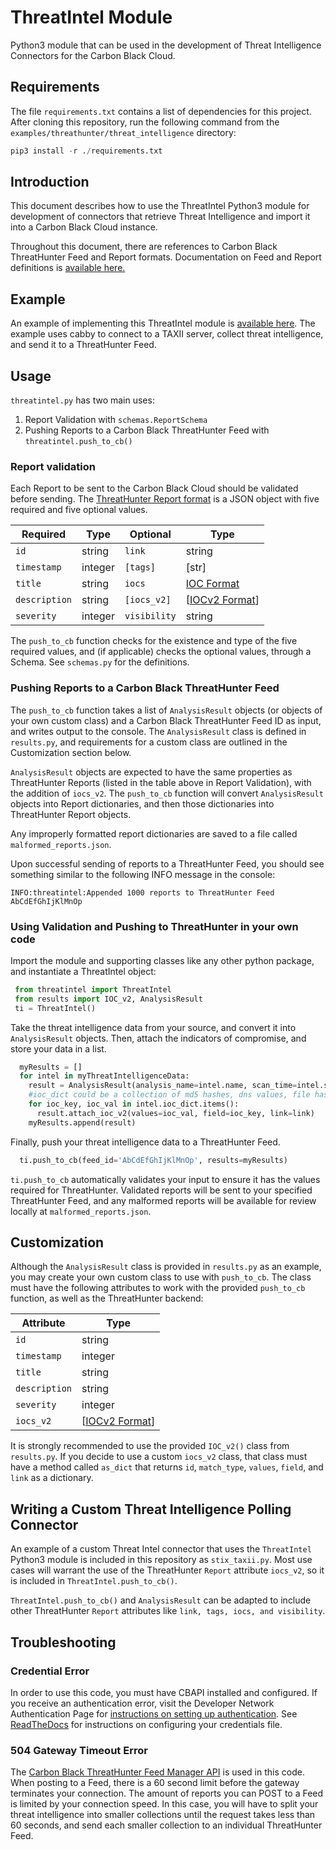 # ThreatIntel Module
Python3 module that can be used in the development of Threat Intelligence Connectors for the Carbon Black Cloud.

## Requirements

The file `requirements.txt` contains a list of dependencies for this project. After cloning this repository, run the following command from the `examples/threathunter/threat_intelligence` directory:

```python
pip3 install -r ./requirements.txt
```


## Introduction
This document describes how to use the ThreatIntel Python3 module for development of connectors that retrieve Threat Intelligence and import it into a Carbon Black Cloud instance.

Throughout this document, there are references to Carbon Black ThreatHunter Feed and Report formats. Documentation on Feed and Report definitions is [available here.](https://developer.carbonblack.com/reference/carbon-black-cloud/cb-threathunter/latest/feed-api/#definitions)

## Example

An example of implementing this ThreatIntel module is [available here](Taxii_README.md). The example uses cabby to connect to a TAXII server, collect threat intelligence, and send it to a ThreatHunter Feed.


## Usage

`threatintel.py` has two main uses:

1. Report Validation with `schemas.ReportSchema`
2. Pushing Reports to a Carbon Black ThreatHunter Feed with `threatintel.push_to_cb()`

### Report validation

Each Report to be sent to the Carbon Black Cloud should be validated
before sending. The [ThreatHunter Report format](https://developer.carbonblack.com/reference/carbon-black-cloud/cb-threathunter/latest/feed-api/#definitions) is a JSON object with
five required and five optional values.

|Required|Type|Optional|Type|
|---|---|---|---|
|`id`|string|`link`|string|
|`timestamp`|integer|`[tags]`|[str]|
|`title`|string|`iocs`|[IOC Format](https://developer.carbonblack.com/reference/carbon-black-cloud/cb-threathunter/latest/feed-api/#definitions)|
|`description`|string|`[iocs_v2]`|[[IOCv2 Format](https://developer.carbonblack.com/reference/carbon-black-cloud/cb-threathunter/latest/feed-api/#definitions)]|
|`severity`|integer|`visibility`|string|

The `push_to_cb` function checks for the existence and type of the five
required values, and (if applicable) checks the optional values, through a Schema.
See `schemas.py` for the definitions.

### Pushing Reports to a Carbon Black ThreatHunter Feed

The `push_to_cb` function takes a list of `AnalysisResult` objects (or objects of your own custom class) and a Carbon
Black ThreatHunter Feed ID as input, and writes output to the console.
The `AnalysisResult` class is defined in `results.py`, and requirements for a custom class are outlined in the Customization section below.

`AnalysisResult` objects are expected to have the same properties as
ThreatHunter Reports (listed in the table above in Report Validation), with the addition of `iocs_v2`. The
`push_to_cb` function will convert `AnalysisResult` objects into
Report dictionaries, and then those dictionaries into ThreatHunter
Report objects.

Any improperly formatted report dictionaries are saved to a file called `malformed_reports.json`.

Upon successful sending of reports to a ThreatHunter Feed, you should
see something similar to the following INFO message in the console:

`INFO:threatintel:Appended 1000 reports to ThreatHunter Feed AbCdEfGhIjKlMnOp`


### Using Validation and Pushing to ThreatHunter in your own code

Import the module and supporting classes like any other python package, and instantiate a ThreatIntel object:

 ```python
  from threatintel import ThreatIntel
  from results import IOC_v2, AnalysisResult
  ti = ThreatIntel()
```

Take the threat intelligence data from your source, and convert it into ``AnalysisResult`` objects. Then, attach the indicators of compromise, and store your data in a list.

```python
  myResults = []
  for intel in myThreatIntelligenceData:
    result = AnalysisResult(analysis_name=intel.name, scan_time=intel.scan_time, score=intel.score, title=intel.title, description=intel.description)
    #ioc_dict could be a collection of md5 hashes, dns values, file hashes, etc.
    for ioc_key, ioc_val in intel.ioc_dict.items():
      result.attach_ioc_v2(values=ioc_val, field=ioc_key, link=link)
    myResults.append(result)
```

Finally, push your threat intelligence data to a ThreatHunter Feed.
```python
  ti.push_to_cb(feed_id='AbCdEfGhIjKlMnOp', results=myResults)
```

`ti.push_to_cb` automatically validates your input to ensure it has the values required for ThreatHunter. Validated reports will be sent to your specified ThreatHunter Feed, and any malformed reports will be available for review locally at `malformed_reports.json`.



## Customization

Although the `AnalysisResult` class is provided in `results.py` as an example, you may create your own custom class to use with `push_to_cb`. The class must have the following attributes to work with the provided `push_to_cb` function, as well as the ThreatHunter backend:


|Attribute|Type|
|---|---|
|`id`|string|
|`timestamp`|integer|
|`title`|string|
|`description`|string|
|`severity`|integer|
|`iocs_v2`|[[IOCv2 Format](https://developer.carbonblack.com/reference/carbon-black-cloud/cb-threathunter/latest/feed-api/#definitions)]|

It is strongly recommended to use the provided `IOC_v2()` class from `results.py`. If you decide to use a custom `iocs_v2` class, that class must have a method called `as_dict` that returns `id`, `match_type`, `values`, `field`, and `link` as a dictionary.


## Writing a Custom Threat Intelligence Polling Connector

An example of a custom Threat Intel connector that uses the `ThreatIntel` Python3 module is included in this repository as `stix_taxii.py`. Most use cases will warrant the use of the ThreatHunter `Report` attribute `iocs_v2`, so it is included in `ThreatIntel.push_to_cb()`.

`ThreatIntel.push_to_cb()` and `AnalysisResult` can be adapted to include other ThreatHunter `Report` attributes like `link, tags, iocs, and visibility`.


## Troubleshooting

### Credential Error
In order to use this code, you must have CBAPI installed and configured. If you receive an authentication error, visit the Developer Network Authentication Page for [instructions on setting up authentication](https://developer.carbonblack.com/reference/carbon-black-cloud/authentication/). See [ReadTheDocs](https://cbapi.readthedocs.io/en/latest/index.html#api-credentials) for instructions on configuring your credentials file.

### 504 Gateway Timeout Error
The [Carbon Black ThreatHunter Feed Manager API](https://developer.carbonblack.com/reference/carbon-black-cloud/cb-threathunter/latest/feed-api/) is used in this code. When posting to a Feed, there is a 60 second limit before the gateway terminates your connection. The amount of reports you can POST to a Feed is limited by your connection speed. In this case, you will have to split your threat intelligence into smaller collections until the request takes less than 60 seconds, and send each smaller collection to an individual ThreatHunter Feed.
